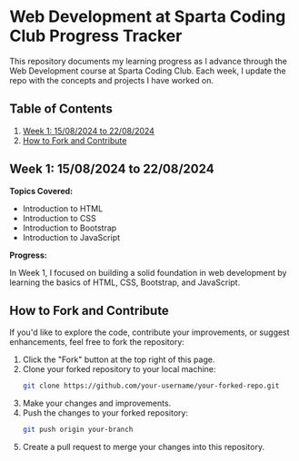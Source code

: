# Web Development at Sparta Coding Club Progress Tracker

This repository documents my learning progress as I advance through the Web Development course at Sparta Coding Club. Each week, I update the repo with the concepts and projects I have worked on.

## Table of Contents

1. [Week 1: 15/08/2024 to 22/08/2024](#week-1-15082024-to-22082024)
2. [How to Fork and Contribute](#how-to-fork-and-contribute)


## Week 1: 15/08/2024 to 22/08/2024

**Topics Covered:**

- Introduction to HTML
- Introduction to CSS
- Introduction to Bootstrap
- Introduction to JavaScript

**Progress:**

In Week 1, I focused on building a solid foundation in web development by learning the basics of HTML, CSS, Bootstrap, and JavaScript.

## How to Fork and Contribute

If you'd like to explore the code, contribute your improvements, or suggest enhancements, feel free to fork the repository:

1. Click the "Fork" button at the top right of this page.
2. Clone your forked repository to your local machine:
    ```bash
    git clone https://github.com/your-username/your-forked-repo.git
    ```
3. Make your changes and improvements.
4. Push the changes to your forked repository:
    ```bash
    git push origin your-branch
    ```
5. Create a pull request to merge your changes into this repository.

